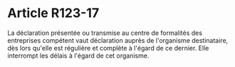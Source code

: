 # Article R123-17

La déclaration présentée ou transmise au centre de formalités des entreprises compétent vaut déclaration auprès de l'organisme destinataire, dès lors qu'elle est régulière et complète à l'égard de ce dernier. Elle interrompt les délais à l'égard de cet organisme.
